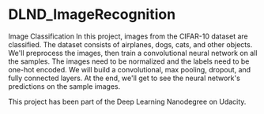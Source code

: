 # DLND_ImageRecognition
Image Classification
In this project, images from the CIFAR-10 dataset are classified. The dataset consists of airplanes, dogs, cats,
and other objects. We'll preprocess the images, then train a convolutional neural network on all the samples.
The images need to be normalized and the labels need to be one-hot encoded. We will build a convolutional, max pooling,
dropout, and fully connected layers. At the end, we'll get to see the neural network's predictions on the sample images.

This project has been part of the Deep Learning Nanodegree on Udacity.
